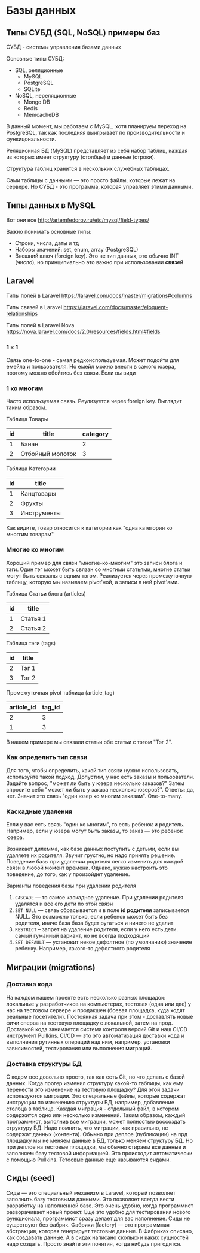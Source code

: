 # Базы данных

## Типы СУБД (SQL, NoSQL) примеры баз

СУБД - системы управления базами данных

Основные типы СУБД:
- SQL, реляционные
  - MySQL
  - PostgreSQL
  - SQLite
- NoSQL, нереляционные
  - Mongo DB
  - Redis
  - MemcacheDB

В данный момент, мы работаем с MySQL, хотя планируем переход на PostgreSQL, так как последняя выигрывает по производительности и функицональности.

Реляционная БД (MySQL) представляет из себя набор таблиц, каждая из которых имеет структуру (столбцы) и данные (строки).

Структура таблиц хранится в нескольких служебных таблицах.

Сами таблицы с данными — это просто файлы, которые лежат на сервере. Но СУБД - это программа, которая управляет этими данными.

## Типы данных в MySQL

Вот они все http://artemfedorov.ru/etc/mysql/field-types/

Важно понимать основные типы:
- Строки, числа, даты и тд
- Наборы значений: set, enum, array (PostgreSQL)
- Внешний ключ (foreign key). Это не тип данных, это обычно INT (число), но принципиально это важно при использовании **связей**

## Laravel

Типы полей в Laravel https://laravel.com/docs/master/migrations#columns

Типы связей в Laravel https://laravel.com/docs/master/eloquent-relationships

Типы полей в Laravel Nova https://nova.laravel.com/docs/2.0/resources/fields.html#fields


### 1 к 1
Связь one-to-one - самая редкоиспользуемая. Может подойти для емейла и пользователя. Но емейл можно внести в самого юзера, поэтому можно обойтись без связи.
Если вы види

### 1 ко многим

Часто используемая связь. Реулизуется через foreign key. Выглядит таким образом.

Таблица Товары

| id  | title            | category |
| --- | ---------------- | -------- |
| 1   | Банан            | 2        |
| 2   | Отбойный молоток | 3        |

Таблица Категории

| id  | title       |
| --- | ----------- |
| 1   | Канцтовары  |
| 2   | Фрукты      |
| 3   | Инструменты |

Как видите, товар относится к категории как "одна категория ко многгим товарам"

### Многие ко многим

Хороший пример для связи "многие-ко-многим" это записи блога и тэги. Один тэг может быть связан со многими статьями, многие статьи могут быть связаны с одним тэгом.
Реализуется через промежуточную таблицу, которую мы называем pivot'ной, а записи в ней pivot'ами.

Таблица Статьи блога (articles)

| id  | title    |
| --- | -------- |
| 1   | Статья 1 |
| 2   | Статья 2 |

Таблица тэги (tags)

| id  | title |
| --- | ----- |
| 2   | Тэг 1 |
| 3   | Тэг 2 |


Промежуточная pivot таблица (article_tag)

| article_id | tag_id |
| ---------- | ------ |
| 2          | 3      |
| 1          | 3      |

В нашем примере мы связали статьи обе статьи с тэгом "Тэг 2".

### Как определить тип связи

Для того, чтобы определить, какой тип связи нужно использовать, используйте такой подход.
Допустим, у нас есть заказы и пользователи.
Задайте вопрос, "может ли быть у юзера несколько заказов?" Затем спросите себя "может ли быть у заказа несколько юзеров?".
Ответы: да, нет. Значит это связь "один юзер ко многим заказам". One-to-many.

### Каскадные удаления

Если у вас есть связь "один ко многим", то есть ребенок и родитель. Например, если у юзера могут быть заказы, то заказ — это ребенок юзера.

Возникает дилемма, как базе данных поступить с детьми, если вы удаляете их родителя. Звучит грустно, но надо принять решение. Поведение базы при удалении родителя легко изменить для каждой связи в любой момент времени. Однако, нужно настроить это поведение, до того, как у произойдет удаление.


Варианты поведения базы при удалении родителя

1. `CASCADE` — то самое каскадное удаление. При удалении родителя удалятся и все его дети по этой связи
2. `SET NULL` — связь сбрасывается и в поле **id родителя** записывается NULL. Это возможно только, если ребенок может быть без родителя, иначе база база будет ругаться и ничего не удалит
3. `RESTRICT` – запрет на удаление родителя, если у него есть дети. самый гуманный вариант, но не всегда подходящий
4. `SET DEFAULT` — установит некое дефолтное (по умолчанию) значение ребенку. Например, какого-то дефолтного родителя

## Миграции (migrations)

### Доставка кода

На каждом нашем проекте есть несколько разных площадок: локальные у разработчиков на компьютерах, тестовая (одна или две) у нас на тестовом сервере и продакшен (боевая площадка, куда ходят реальные посетители).
Постоянная задача при этом - доставлять новые фичи сперва на тестовую площадку с локальной, затем на прод.
Доставкой кода занимается система контроля версий Git и наш CI/CD инструмент Pullkins. CI/CD — это это автоматизация доставки кода и выполнения рутинных операций над ним, например, установки зависимостей, тестирования или выполнения миграций.

### Доставка структуры БД
С кодом все довольно просто, так как есть Git, но что делать с базой данных. Когда прогер изменил структуру какой-то таблицы, как ему перенести это изменение на тестовую площадку?
Для этой задачи используются миграции. Это специальные файлы, которые содержат инструкции по изменению структуры БД, например, добавление столбца в таблице. Каждая миграция - отдельный файл, в котором содержится одно или несколько изменений.
Таким образом, каждый программист, выполнив все миграции, может полностью воссоздать структуру БД.
Надо помнить, что миграции, как правильно, не содержат данных (контента).
Обычно при деплое (публикации) на прд площадку мы не меняем данные в БД, только меняем структуру БД.
Но при деплое на тестовые площадки, мы обычно стираем все данные и заполняем базу тестовой информацией. Это происходит автоматически с помощью Pullkins. Тетосвые данные еще называются сидами.


## Сиды (seed)

Сиды — это специальный механизм в Laravel, который позволяет заполнить базу тестовыми данными. Это позволяет всегда вести разработку на наполненной базе. Это очень удобно, когда программист разворачивает новый проект. Еще это удобно для тестирования нового функционала, программист сразу делает для вас наполнение.
Сиды не существуют без фабрик.
Фабрики (factory) — это программная абстракция, которая генерирует тестовые данные. В Фабриках описано, как создавать данные. А в сидах написано сколько и каких сущностей надо создать. Просто знайте эти понятия, когда нибудь пригодится.

